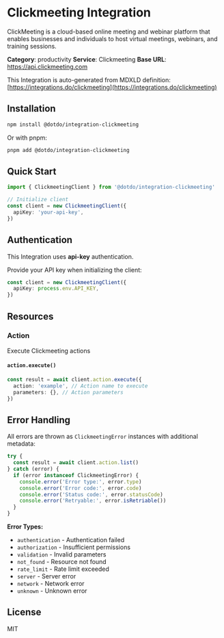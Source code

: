 # Clickmeeting Integration

ClickMeeting is a cloud-based online meeting and webinar platform that enables businesses and individuals to host virtual meetings, webinars, and training sessions.

**Category**: productivity
**Service**: Clickmeeting
**Base URL**: https://api.clickmeeting.com

This Integration is auto-generated from MDXLD definition: [https://integrations.do/clickmeeting](https://integrations.do/clickmeeting)

## Installation

```bash
npm install @dotdo/integration-clickmeeting
```

Or with pnpm:

```bash
pnpm add @dotdo/integration-clickmeeting
```

## Quick Start

```typescript
import { ClickmeetingClient } from '@dotdo/integration-clickmeeting'

// Initialize client
const client = new ClickmeetingClient({
  apiKey: 'your-api-key',
})
```

## Authentication

This Integration uses **api-key** authentication.

Provide your API key when initializing the client:

```typescript
const client = new ClickmeetingClient({
  apiKey: process.env.API_KEY,
})
```

## Resources

### Action

Execute Clickmeeting actions

#### `action.execute()`

```typescript
const result = await client.action.execute({
  action: 'example', // Action name to execute
  parameters: {}, // Action parameters
})
```

## Error Handling

All errors are thrown as `ClickmeetingError` instances with additional metadata:

```typescript
try {
  const result = await client.action.list()
} catch (error) {
  if (error instanceof ClickmeetingError) {
    console.error('Error type:', error.type)
    console.error('Error code:', error.code)
    console.error('Status code:', error.statusCode)
    console.error('Retryable:', error.isRetriable())
  }
}
```

**Error Types:**

- `authentication` - Authentication failed
- `authorization` - Insufficient permissions
- `validation` - Invalid parameters
- `not_found` - Resource not found
- `rate_limit` - Rate limit exceeded
- `server` - Server error
- `network` - Network error
- `unknown` - Unknown error

## License

MIT
